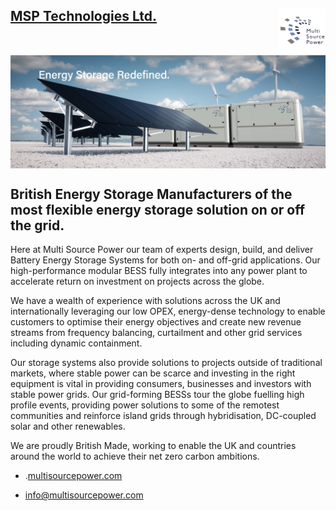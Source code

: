 ## <img align="right" src="https://github.com/MSP-Technologies-Ltd/.github/blob/main/profile/MSP logo JPG square.jpg" width = "75px" height = "75px" alt="MSP Battery Storage Systems logo - grey and blue squares half surrounding the words Multi Source Power."> [MSP Technologies Ltd.](https://www.multisourcepower.com/)


<img align="center" src="https://github.com/MSP-Technologies-Ltd/.github/blob/main/profile/MSP%20Technologies.jpg" alt="MSP Battery Storage Systems on white gravel with solar panels and wind turbines around them.">


## British Energy Storage Manufacturers of the most flexible energy storage solution on or off the grid.

Here at Multi Source Power our team of experts design, build, and deliver Battery Energy Storage Systems for both on- and off-grid applications. Our high-performance modular BESS fully integrates into any power plant to accelerate return on investment on projects across the globe. 

We have a wealth of experience with solutions across the UK and internationally leveraging our low OPEX, energy-dense technology to enable customers to optimise their energy objectives and create new revenue streams from frequency balancing, curtailment and other grid services including dynamic containment. 

Our storage systems also provide solutions to projects outside of traditional markets, where stable power can be scarce and investing in the right equipment is vital in providing consumers, businesses and investors with stable power grids. Our grid-forming BESSs tour the globe fuelling high profile events, providing power solutions to some of the remotest communities and reinforce island grids through hybridisation, DC-coupled solar and other renewables.

We are proudly British Made, working to enable the UK and countries around the world to achieve their net zero carbon ambitions. 


* .[multisourcepower.com](https://www.multisourcepower.com/)

* info@multisourcepower.com
